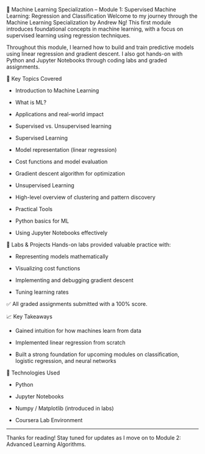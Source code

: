📘 Machine Learning Specialization – Module 1: Supervised Machine Learning: Regression and Classification
Welcome to my journey through the Machine Learning Specialization by Andrew Ng! This first module introduces foundational concepts in machine learning, with a focus on supervised learning using regression techniques.

Throughout this module, I learned how to build and train predictive models using linear regression and gradient descent. I also got hands-on with Python and Jupyter Notebooks through coding labs and graded assignments.

🧠 Key Topics Covered
- Introduction to Machine Learning

- What is ML?

- Applications and real-world impact

- Supervised vs. Unsupervised learning

- Supervised Learning

- Model representation (linear regression)

- Cost functions and model evaluation

- Gradient descent algorithm for optimization

- Unsupervised Learning

- High-level overview of clustering and pattern discovery

- Practical Tools

- Python basics for ML

- Using Jupyter Notebooks effectively

🧪 Labs & Projects
Hands-on labs provided valuable practice with:

- Representing models mathematically

- Visualizing cost functions

- Implementing and debugging gradient descent

- Tuning learning rates

✅ All graded assignments submitted with a 100% score.

📈 Key Takeaways
- Gained intuition for how machines learn from data

- Implemented linear regression from scratch

- Built a strong foundation for upcoming modules on classification, logistic regression, and neural networks

🔧 Technologies Used
- Python

- Jupyter Notebooks

- Numpy / Matplotlib (introduced in labs)

- Coursera Lab Environment
________________________________________________________________________________________________________________
Thanks for reading! Stay tuned for updates as I move on to Module 2: Advanced Learning Algorithms.
